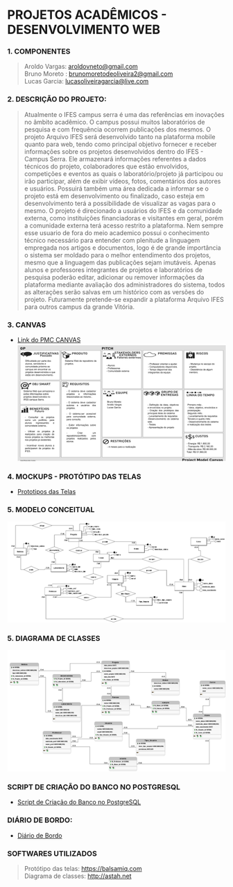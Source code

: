 # PROJETOS ACADÊMICOS - DESENVOLVIMENTO WEB

### 1. COMPONENTES
> Aroldo Vargas: aroldovneto@gmail.com<br>
> Bruno Moreto : brunomoretodeoliveira2@gmail.com<br>
> Lucas Garcia: lucasoliveiragarcia@live.com<br>

### 2. DESCRIÇÃO DO PROJETO:

> Atualmente o IFES campus serra é uma das referências em inovações no âmbito acadêmico. O campus possui muitos laboratórios de pesquisa e com frequência ocorrem publicações dos mesmos. O projeto Arquivo IFES será desenvolvido tanto na plataforma mobile quanto para web, tendo como principal objetivo fornecer e receber informações sobre os projetos desenvolvidos dentro do IFES - Campus Serra. Ele armazenará informações referentes a dados técnicos do projeto, colaboradores que estão envolvidos, competições e eventos as quais o laboratório/projeto já participou ou irão participar, além de exibir vídeos, fotos, comentários dos autores e usuários. Possuirá também uma área dedicada a informar se o projeto está em desenvolvimento ou finalizado, caso esteja em desenvolvimento terá a possibilidade de visualizar as vagas para o mesmo. O projeto é direcionado a usuários do IFES e da comunidade externa, como instituições financiadoras e visitantes em geral, porém a comunidade externa terá acesso restrito a plataforma. Nem sempre esse usuario de fora do meio academico possui o conhecimento técnico necessário para entender com plenitude a linguagem empregada nos artigos e documentos, logo é de grande importância o sistema ser moldado para o melhor entendimento dos projetos, mesmo que a linguagem das publicações sejam imutáveis. Apenas alunos e professores integrantes de projetos e laboratórios de pesquisa poderão editar, adicionar ou remover informações da plataforma mediante avaliação dos administradores do sistema, todos as alterações serão salvas em um histórico com as versões do projeto. Futuramente pretende-se expandir a plataforma Arquivo IFES para outros campus da grande Vitória.

### 3. CANVAS
- [Link do PMC CANVAS](https://docs.google.com/presentation/d/1PWpPU6M-dVkSYbR2_PsI4rDIjygWc7rldz045FclJ4s/edit#slide=id.p)
![Alt text](https://github.com/aroldovargas/ProjetosAcademicos/blob/master/TELAS/PMC.png?raw=true "Title")<br>

### 4. MOCKUPS - PROTÓTIPO DAS TELAS

- [Prototipos das Telas](https://github.com/aroldovargas/ProjetosAcademicos/blob/master/TELAS/Archive.pdf)

### 5. MODELO CONCEITUAL
![Modelo Conceitual](https://github.com/aroldovargas/ProjetosAcademicos/blob/master/Arquivos/ProjetosAcademicosConceitualv7.png)

### 5. DIAGRAMA DE CLASSES

![Diagrama de Clases](https://github.com/aroldovargas/ProjetosAcademicos/blob/master/Arquivos/ProjetosAcademicoLogicov7.png)
### SCRIPT DE CRIAÇÃO DO BANCO NO POSTGRESQL

- [Script de Criação do Banco no PostgreSQL](https://github.com/aroldovargas/ProjetosAcademicos/blob/master/Arquivos/ScriptCriacaoBancoProjetosAcademicos.txt)

### DIÁRIO DE BORDO:

- [Diário de Bordo](https://github.com/aroldovargas/ProjetosAcademicos/blob/master/Arquivos/DI%C3%81RIO%20DE%20BORDO.pdf)

### SOFTWARES UTILIZADOS
>Protótipo das telas: https://balsamiq.com<br>
>Diagrama de classes: http://astah.net<br>
